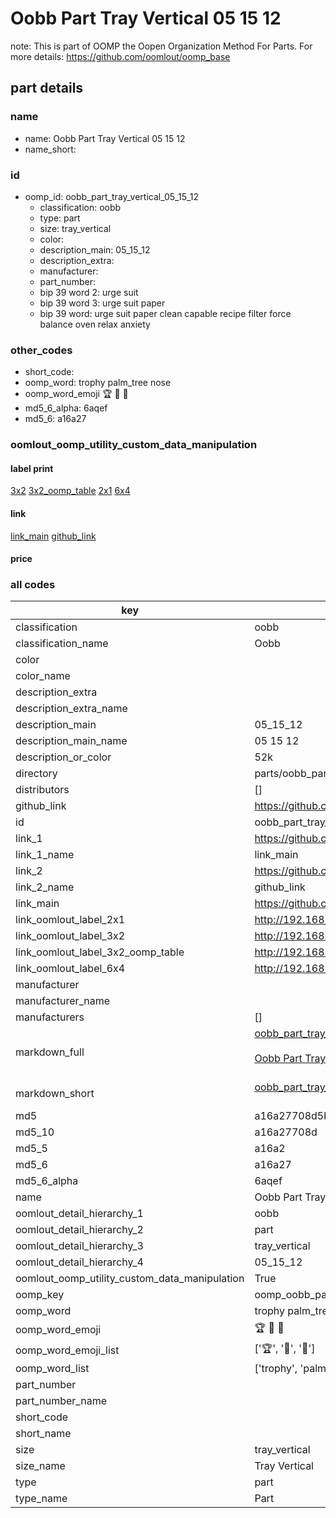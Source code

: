 # Oobb Part Tray Vertical 05 15 12  

note: This is part of OOMP the Oopen Organization Method For Parts. For more details: https://github.com/oomlout/oomp_base

##  part details





### name
* name: Oobb Part Tray Vertical 05 15 12
* name_short: 
### id
* oomp_id: oobb_part_tray_vertical_05_15_12
  * classification: oobb
  * type: part
  * size: tray_vertical
  * color: 
  * description_main: 05_15_12
  * description_extra: 
  * manufacturer: 
  * part_number: 
  * bip 39 word 2: urge suit
  * bip 39 word 3: urge suit paper
  * bip 39 word: urge suit paper clean capable recipe filter force balance oven relax anxiety

### other_codes
* short_code: 
* oomp_word: trophy palm_tree nose
* oomp_word_emoji :trophy: :palm_tree: :nose:
* md5_6_alpha: 6aqef
* md5_6: a16a27






### oomlout_oomp_utility_custom_data_manipulation
#### label print
[3x2](http://192.168.1.245:1112/?label=oomp%206aqef)
[3x2_oomp_table](http://192.168.1.107:1112/?label=oomp%206aqef)
[2x1](http://192.168.1.242:1112/?label=oomp%206aqef)
[6x4](http://192.168.1.55:1112/?label=oomp%206aqef)    

#### link

[link_main](https://github.com/oomlout/oomlout_oomp_current_version_messy/tree/main/parts/oobb_part_tray_vertical_05_15_12) [github_link](https://github.com/oomlout/oomlout_oomp_part_src/tree/main/parts/oobb_part_tray_vertical_05_15_12)                             

#### price







### all codes 
| key | value |  
| --- | --- |  
| classification | oobb |  
| classification_name | Oobb |  
| color |  |  
| color_name |  |  
| description_extra |  |  
| description_extra_name |  |  
| description_main | 05_15_12 |  
| description_main_name | 05 15 12 |  
| description_or_color | 52k |  
| directory | parts/oobb_part_tray_vertical_05_15_12 |  
| distributors | [] |  
| github_link | https://github.com/oomlout/oomlout_oomp_part_src/tree/main/parts/oobb_part_tray_vertical_05_15_12 |  
| id | oobb_part_tray_vertical_05_15_12 |  
| link_1 | https://github.com/oomlout/oomlout_oomp_current_version_messy/tree/main/parts/oobb_part_tray_vertical_05_15_12 |  
| link_1_name | link_main |  
| link_2 | https://github.com/oomlout/oomlout_oomp_part_src/tree/main/parts/oobb_part_tray_vertical_05_15_12 |  
| link_2_name | github_link |  
| link_main | https://github.com/oomlout/oomlout_oomp_current_version_messy/tree/main/parts/oobb_part_tray_vertical_05_15_12 |  
| link_oomlout_label_2x1 | http://192.168.1.242:1112/?label=oomp%206aqef |  
| link_oomlout_label_3x2 | http://192.168.1.245:1112/?label=oomp%206aqef |  
| link_oomlout_label_3x2_oomp_table | http://192.168.1.107:1112/?label=oomp%206aqef |  
| link_oomlout_label_6x4 | http://192.168.1.55:1112/?label=oomp%206aqef |  
| manufacturer |  |  
| manufacturer_name |  |  
| manufacturers | [] |  
| markdown_full | [oobb_part_tray_vertical_05_15_12](https://github.com/oomlout/oomlout_oomp_current_version_messy/tree/main/parts/oobb_part_tray_vertical_05_15_12)<br>[](https://github.com/oomlout/oomlout_oomp_current_version_messy/tree/main/parts/oobb_part_tray_vertical_05_15_12)<br>[Oobb Part Tray Vertical 05 15 12](https://github.com/oomlout/oomlout_oomp_current_version_messy/tree/main/parts/oobb_part_tray_vertical_05_15_12)<br><br> |  
| markdown_short | [oobb_part_tray_vertical_05_15_12](https://github.com/oomlout/oomlout_oomp_current_version_messy/tree/main/parts/oobb_part_tray_vertical_05_15_12)<br><br> |  
| md5 | a16a27708d5b0acece90f2a53ff6477b |  
| md5_10 | a16a27708d |  
| md5_5 | a16a2 |  
| md5_6 | a16a27 |  
| md5_6_alpha | 6aqef |  
| name | Oobb Part Tray Vertical 05 15 12 |  
| oomlout_detail_hierarchy_1 | oobb |  
| oomlout_detail_hierarchy_2 | part |  
| oomlout_detail_hierarchy_3 | tray_vertical |  
| oomlout_detail_hierarchy_4 | 05_15_12 |  
| oomlout_oomp_utility_custom_data_manipulation | True |  
| oomp_key | oomp_oobb_part_tray_vertical_05_15_12 |  
| oomp_word | trophy palm_tree nose |  
| oomp_word_emoji | :trophy: :palm_tree: :nose: |  
| oomp_word_emoji_list | [':trophy:', ':palm_tree:', ':nose:'] |  
| oomp_word_list | ['trophy', 'palm_tree', 'nose'] |  
| part_number |  |  
| part_number_name |  |  
| short_code |  |  
| short_name |  |  
| size | tray_vertical |  
| size_name | Tray Vertical |  
| type | part |  
| type_name | Part |  

